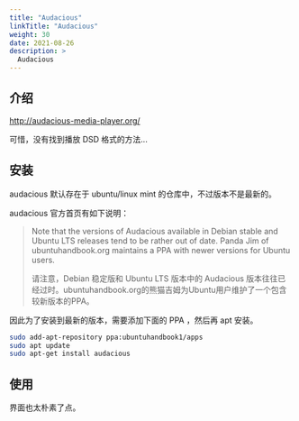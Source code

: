 ```yaml
---
title: "Audacious"
linkTitle: "Audacious"
weight: 30
date: 2021-08-26
description: >
  Audacious
---
```


## 介绍

http://audacious-media-player.org/

可惜，没有找到播放 DSD 格式的方法...

## 安装

audacious 默认存在于 ubuntu/linux mint 的仓库中，不过版本不是最新的。

audacious 官方首页有如下说明：

> Note that the versions of Audacious available in Debian stable and Ubuntu LTS releases tend to be rather out of date. Panda Jim of ubuntuhandbook.org maintains a PPA with newer versions for Ubuntu users.
>
> 请注意，Debian 稳定版和 Ubuntu LTS 版本中的 Audacious 版本往往已经过时。ubuntuhandbook.org的熊猫吉姆为Ubuntu用户维护了一个包含较新版本的PPA。

因此为了安装到最新的版本，需要添加下面的 PPA ，然后再 apt 安装。

```bash
sudo add-apt-repository ppa:ubuntuhandbook1/apps
sudo apt update
sudo apt-get install audacious
```

## 使用

界面也太朴素了点。